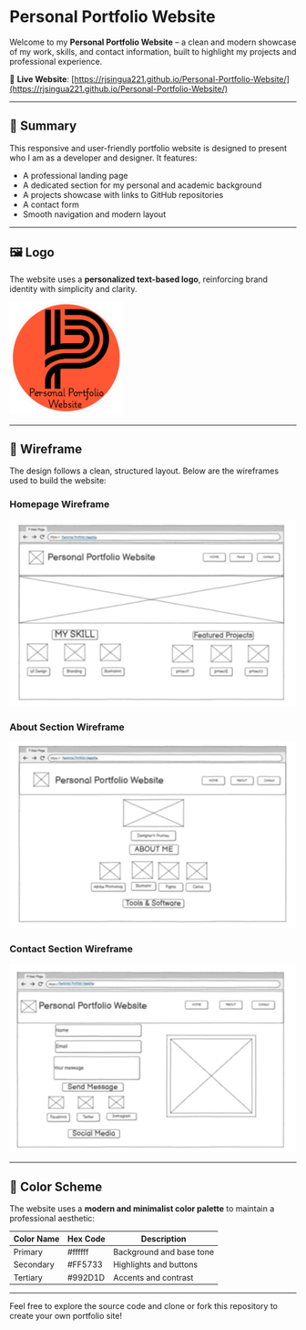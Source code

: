 # Personal Portfolio Website

Welcome to my **Personal Portfolio Website** – a clean and modern showcase of my work, skills, and contact information, built to highlight my projects and professional experience.

🔗 **Live Website**: [https://rjsingua221.github.io/Personal-Portfolio-Website/](https://rjsingua221.github.io/Personal-Portfolio-Website/)

---

## 📌 Summary

This responsive and user-friendly portfolio website is designed to present who I am as a developer and designer. It features:

- A professional landing page
- A dedicated section for my personal and academic background
- A projects showcase with links to GitHub repositories
- A contact form
- Smooth navigation and modern layout

---

## 🖼️ Logo

The website uses a **personalized text-based logo**, reinforcing brand identity with simplicity and clarity.

<img src="assets/imgs/logo.png" alt="Logo" width="200"/>

---

## 🔲 Wireframe

The design follows a clean, structured layout. Below are the wireframes used to build the website:

### Homepage Wireframe
<img src="assets/imgs/wire1.jpg" alt="Homepage Wireframe" width="600"/>

### About Section Wireframe
<img src="assets/imgs/wire2.jpg" alt="About Wireframe" width="600"/>

### Contact Section Wireframe
<img src="assets/imgs/wire3.jpg" alt="Projects Wireframe" width="600"/>

---

## 🎨 Color Scheme

The website uses a **modern and minimalist color palette** to maintain a professional aesthetic:

| Color Name | Hex Code   | Description                |
|------------|------------|----------------------------|
| Primary    | #ffffff    | Background and base tone   |
| Secondary  | #FF5733    | Highlights and buttons     |
| Tertiary   | #992D1D    | Accents and contrast       |


---

Feel free to explore the source code and clone or fork this repository to create your own portfolio site!
